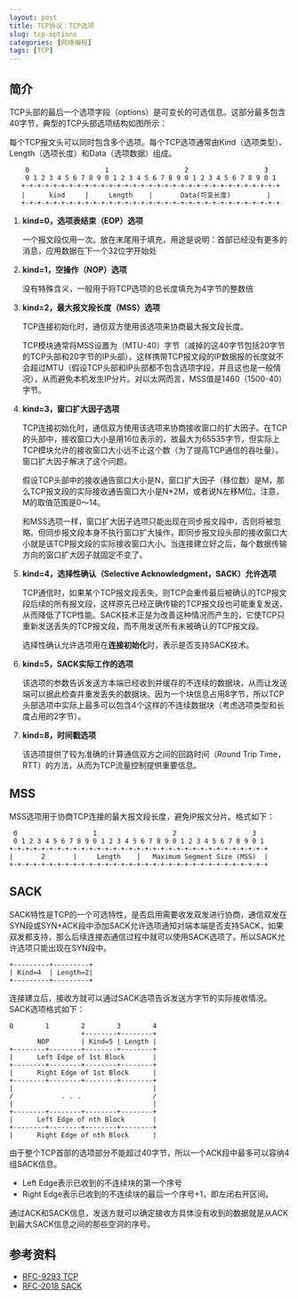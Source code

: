 ```yaml
---
layout: post
title: TCP协议：TCP选项
slug: tcp-options
categories: [网络编程]
tags: [TCP]
---
```


## 简介
TCP头部的最后一个选项字段（options）是可变长的可选信息。这部分最多包含40字节，典型的TCP头部选项结构如图所示：

每个TCP报文头可以同时包含多个选项。每个TCP选项通常由Kind（选项类型）、Length（选项长度）和Data（选项数据）组成。

```
    0                   1                   2                   3
    0 1 2 3 4 5 6 7 8 9 0 1 2 3 4 5 6 7 8 9 0 1 2 3 4 5 6 7 8 9 0 1
   +-+-+-+-+-+-+-+-+-+-+-+-+-+-+-+-+-+-+-+-+-+-+-+-+-+-+-+-+-+-+-+-+
   |      kind     |     Length    |       Data(可变长度)         |
   +-+-+-+-+-+-+-+-+-+-+-+-+-+-+-+-+-+-+-+-+-+-+-+-+-+-+-+-+-+-+-+-+
```
1. **kind=0，选项表结束（EOP）选项**

    一个报文段仅用一次。放在末尾用于填充，用途是说明：首部已经没有更多的消息，应用数据在下一个32位字开始处

2. **kind=1，空操作（NOP）选项**

    没有特殊含义，一般用于将TCP选项的总长度填充为4字节的整数倍

3. **kind=2，最大报文段长度（MSS）选项**

    TCP连接初始化时，通信双方使用该选项来协商最大报文段长度。

    TCP模块通常将MSS设置为（MTU-40）字节（减掉的这40字节包括20字节的TCP头部和20字节的IP头部）。这样携带TCP报文段的IP数据报的长度就不会超过MTU（假设TCP头部和IP头部都不包含选项字段，并且这也是一般情况），从而避免本机发生IP分片。对以太网而言，MSS值是1460（1500-40）字节。

4. **kind=3，窗口扩大因子选项**

    TCP连接初始化时，通信双方使用该选项来协商接收窗口的扩大因子。在TCP的头部中，接收窗口大小是用16位表示的，故最大为65535字节，但实际上TCP模块允许的接收窗口大小远不止这个数（为了提高TCP通信的吞吐量）。窗口扩大因子解决了这个问题。

    假设TCP头部中的接收通告窗口大小是N，窗口扩大因子（移位数）是M，那么TCP报文段的实际接收通告窗口大小是N*2M，或者说N左移M位。注意，M的取值范围是0～14。

    和MSS选项一样，窗口扩大因子选项只能出现在同步报文段中，否则将被忽略。但同步报文段本身不执行窗口扩大操作，即同步报文段头部的接收窗口大小就是该TCP报文段的实际接收窗口大小。当连接建立好之后，每个数据传输方向的窗口扩大因子就固定不变了。

5. **kind=4，选择性确认（Selective Acknowledgment，SACK）允许选项**

    TCP通信时，如果某个TCP报文段丢失，则TCP会重传最后被确认的TCP报文段后续的所有报文段，这样原先已经正确传输的TCP报文段也可能重复发送，从而降低了TCP性能。SACK技术正是为改善这种情况而产生的，它使TCP只重新发送丢失的TCP报文段，而不用发送所有未被确认的TCP报文段。

    选择性确认允许选项用在**连接初始化**时，表示是否支持SACK技术。

6. **kind=5，SACK实际工作的选项**

    该选项的参数告诉发送方本端已经收到并缓存的不连续的数据块，从而让发送端可以据此检查并重发丢失的数据块。因为一个块信息占用8字节，所以TCP头部选项中实际上最多可以包含4个这样的不连续数据块（考虑选项类型和长度占用的2字节）。

7. **kind=8，时间戳选项**

    该选项提供了较为准确的计算通信双方之间的回路时间（Round Trip Time，RTT）的方法，从而为TCP流量控制提供重要信息。

## MSS
MSS选项用于协商TCP连接的最大报文段长度，避免IP报文分片。格式如下：
```
 0                   1                   2                   3
 0 1 2 3 4 5 6 7 8 9 0 1 2 3 4 5 6 7 8 9 0 1 2 3 4 5 6 7 8 9 0 1
+-+-+-+-+-+-+-+-+-+-+-+-+-+-+-+-+-+-+-+-+-+-+-+-+-+-+-+-+-+-+-+-+
|       2       |     Length    |   Maximum Segment Size (MSS)  |
+-+-+-+-+-+-+-+-+-+-+-+-+-+-+-+-+-+-+-+-+-+-+-+-+-+-+-+-+-+-+-+-+
```

## SACK
SACK特性是TCP的一个可选特性，是否启用需要收发双发进行协商，通信双发在SYN段或SYN+ACK段中添加SACK允许选项通知对端本端是否支持SACK，如果双发都支持，那么后续连接态通信过程中就可以使用SACK选项了。所以SACK允许选项只能出现在SYN段中。
```
+---------+---------+
| Kind=4  | Length=2|
+---------+---------+
```

连接建立后，接收方就可以通过SACK选项告诉发送方字节的实际接收情况。SACK选项格式如下：

```
0        1        2        3        4
                  +--------+--------+
       NOP        | Kind=5 | Length |
+--------+--------+--------+--------+
|      Left Edge of 1st Block       |
+--------+--------+--------+--------+
|      Right Edge of 1st Block      |
+--------+--------+--------+--------+
|                                   |
/            . . .                  /
|                                   |
+--------+--------+--------+--------+
|      Left Edge of nth Block       |
+--------+--------+--------+--------+
|      Right Edge of nth Block      |

```
由于整个TCP首部的选项部分不能超过40字节，所以一个ACK段中最多可以容纳4组SACK信息。
+ Left Edge表示已收到的不连续块的第一个序号
+ Right Edge表示已收到的不连续块的最后一个序号+1，即左闭右开区间。

通过ACK和SACK信息，发送方就可以确定接收方具体没有收到的数据就是从ACK到最大SACK信息之间的那些空洞的序号。

## 参考资料
+ [RFC-9293 TCP](https://www.rfc-editor.org/rfc/rfc9293.html)
+ [RFC-2018 SACK](https://www.rfc-editor.org/rfc/rfc2018)